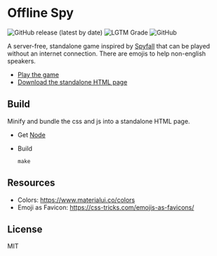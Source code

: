 # Offline Spy

![GitHub release (latest by date)](https://img.shields.io/github/v/release/VeryBadFrags/offline-spy)
![LGTM Grade](https://img.shields.io/lgtm/grade/javascript/g/VeryBadFrags/offline-spy)
![GitHub](https://img.shields.io/badge/license-MIT-green)

A server-free, standalone game inspired by [Spyfall](https://hwint.ru/portfolio-item/spyfall/) that can be played without an internet connection.
There are emojis to help non-english speakers.

* [Play the game](https://spy.verybadfrags.com)
* [Download the standalone HTML page](https://github.com/VeryBadFrags/offline-spy/releases)

## Build

Minify and bundle the css and js into a standalone HTML page.

* Get [Node](https://nodejs.org/)

* Build
    ```shell
    make
    ```

## Resources

* Colors: https://www.materialui.co/colors
* Emoji as Favicon: https://css-tricks.com/emojis-as-favicons/

## License

MIT
